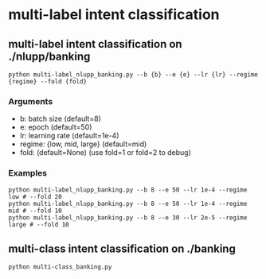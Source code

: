 # multi-label intent classification

## multi-label intent classification on ./nlupp/banking

```
python multi-label_nlupp_banking.py --b {b} --e {e} --lr {lr} --regime {regime} --fold {fold}
```
### Arguments
* b: batch size (default=8)
* e: epoch (default=50)
* lr: learning rate (default=1e-4)
* regime: {low, mid, large} (default=mid)
* fold: (default=None) (use fold=1 or fold=2 to debug)

### Examples

```
python multi-label_nlupp_banking.py --b 8 --e 50 --lr 1e-4 --regime low # --fold 20
python multi-label_nlupp_banking.py --b 8 --e 50 --lr 1e-4 --regime mid # --fold 10
python multi-label_nlupp_banking.py --b 8 --e 30 --lr 2e-5 --regime large # --fold 10
```

## multi-class intent classification on ./banking

```
python multi-class_banking.py
```

